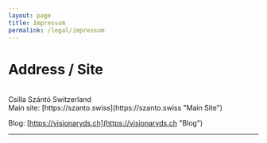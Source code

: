 ```yaml
---
layout: page
title: Impressum
permalink: /legal/impressum
---
```


# Address / Site
<br/>
Csilla Szántó  
Switzerland

<br/>
Main site: [https://szanto.swiss](https://szanto.swiss "Main Site")

Blog: [https://visionaryds.ch](https://visionaryds.ch "Blog")

---
